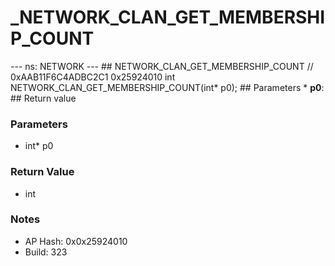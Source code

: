 # _NETWORK_CLAN_GET_MEMBERSHIP_COUNT

--- ns: NETWORK --- ## NETWORK_CLAN_GET_MEMBERSHIP_COUNT  // 0xAAB11F6C4ADBC2C1 0x25924010 int NETWORK_CLAN_GET_MEMBERSHIP_COUNT(int* p0);   ## Parameters * **p0**:  ## Return value

### Parameters
* int* p0

### Return Value
* int

### Notes
* AP Hash: 0x0x25924010
* Build: 323

